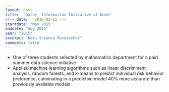 ```yaml
---
layout: post
title:  "Data+, Information Initiative at Duke"
<!-- date:   2016-03-15 -->
startdate: "May 2015"
enddate: "Aug 2015"
year: "2015"
excerpt: "Data Science Researcher"
comments: false
---
```

<ul>
	<li>One of three students selected by mathematics department for a paid summer data science initiative</li>
	<li>Applied machine learning algorithms such as linear discriminant analysis, random forests, and k-means to predict individual risk behavior preference, culminating in a predictive model 40% more accurate than previously available models</li>
</ul>